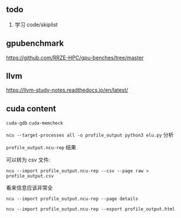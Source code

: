 

## todo

1. 学习 code/skiplist


## gpubenchmark

https://github.com/RRZE-HPC/gpu-benches/tree/master


## llvm
https://llvm-study-notes.readthedocs.io/en/latest/



## cuda content

`cuda-gdb` `cuda-memcheck`

`ncu --target-processes all -o profile_output python3 elu.py` 分析

`profile_output.ncu-rep` 结果

可以转为 csv 文件:

`ncu --import profile_output.ncu-rep --csv --page raw > profile_output.csv`

看来信息应该非常全

`ncu --import profile_output.ncu-rep --page details`

`ncu --import profile_output.ncu-rep --export profile_output.html`
